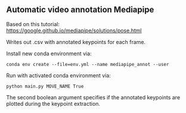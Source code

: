 ## Automatic video annotation Mediapipe

Based on this tutorial: https://google.github.io/mediapipe/solutions/pose.html

Writes out .csv with annotated keypoints for each frame.

Install new conda environment via:
```
conda env create --file=env.yml --name mediapipe_annot --user
```

Run with activated conda environment via:
```
python main.py MOVE_NAME True
```

The second boolean argument specifies if the annotated keypoints are plotted during the keypoint extraction.